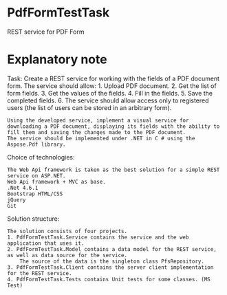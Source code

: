 # PdfFormTestTask
REST service for PDF Form

# Explanatory note

Task:
	Create a REST service for working with the fields of a PDF document form.
	The service should allow:
		1. Upload PDF document.
		2. Get the list of form fields.
		3. Get the values of the fields.
		4. Fill in the fields.
		5. Save the completed fields.
		6. The service should allow access only to registered users (the list of users can be stored in an arbitrary form).

	Using the developed service, implement a visual service for downloading a PDF document, displaying its fields with the ability to fill them and saving the changes made to the PDF document.
	The service should be implemented under .NET in C # using the Aspose.Pdf library.

Choice of technologies:

	The Web Api framework is taken as the best solution for a simple REST service on ASP.NET.
	Web Api framework + MVC as base.
	.Net 4.6.1
	Bootstrap HTML/CSS
	jQuery
	Git

Solution structure:

	The solution consists of four projects.
	1. PdfFormTestTask.Service contains the service and the web application that uses it.
	2. PdfFormTestTask.Model contains a data model for the REST service, as well as data source for the service.
		The source of the data is the singleton class PfsRepository.
	3. PdfFormTestTask.Client contains the server client implementation for the REST service.
	4. PdfFormTestTask.Tests contains Unit tests for some classes. (MS Test)

